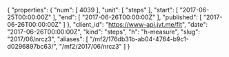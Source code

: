 {
  "properties": {
    "num": [
      4039
    ],
    "unit": [
      "steps"
    ],
    "start": [
      "2017-06-25T00:00:00Z"
    ],
    "end": [
      "2017-06-26T00:00:00Z"
    ],
    "published": [
      "2017-06-26T00:00:00Z"
    ]
  },
  "client_id": "https://www-api.jvt.me/fit",
  "date": "2017-06-26T00:00:00Z",
  "kind": "steps",
  "h": "h-measure",
  "slug": "2017/06/nrcz3",
  "aliases": [
    "/mf2/176db31b-ab04-4764-b9c1-d0296897bc63/",
    "/mf2/2017/06/nrcz3"
  ]
}
